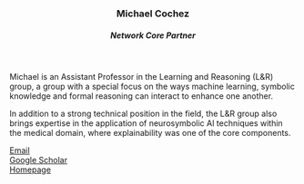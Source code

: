 
<header class="post-header">
<h3 class="post-title">Michael Cochez</h3>
<h5 class="post-description">Network Core Partner</h5>
</header>

Michael is an Assistant Professor in the Learning and Reasoning (L&R) group, a group with a special focus on the ways machine learning, symbolic knowledge and formal reasoning can interact to enhance one another. 

In addition to a strong technical position in the field, the L&R group also brings expertise in the application of neurosymbolic AI techniques within the medical domain, where explainability was one of the core components. 


<i class="fa fa-envelope"></i> <a href="mailto:m.cochez@vu.nl">Email</a> <br />
<i class="ai ai-google-scholar"></i> <a href="https://scholar.google.com/citations?user=JuZrOtoAAAAJ&hl=en&oi=sra">Google Scholar</a> <br />
<i class="fa fa-globe"></i> <a href="https://www.cochez.nl/">Homepage</a>

